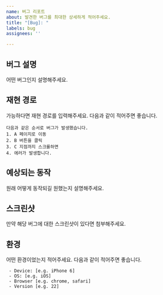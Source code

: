 ```yaml
---
name: 버그 리포트
about: 발견한 버그를 최대한 상세하게 적어주세요.
title: "[Bug]: "
labels: bug
assignees: ''

---
```


## 버그 설명
어떤 버그인지 설명해주세요.

## 재현 경로
가능하다면 재현 경로를 입력해주세요. 다음과 같이 적어주면 좋습니다.
```
다음과 같은 순서로 버그가 발생했습니다.
1. A 페이지로 이동
2. B 버튼을 클릭
3. C 지점까지 스크롤하면
4. 에러가 발생합니다.
```

## 예상되는 동작
원래 어떻게 동작되길 원했는지 설명해주세요.

## 스크린샷
만약 해당 버그에 대한 스크린샷이 있다면 첨부해주세요.

## 환경
어떤 환경이었는지 적어주세요. 다음과 같이 적어주면 좋습니다.
```
 - Device: [e.g. iPhone 6]
 - OS: [e.g. iOS]
 - Browser [e.g. chrome, safari]
 - Version [e.g. 22]
```
